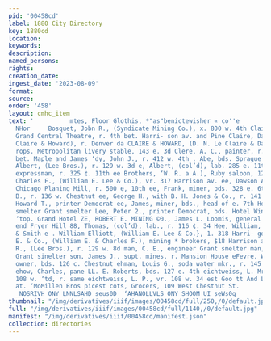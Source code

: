 ```yaml
---
pid: '00458cd'
label: 1880 City Directory
key: 1880cd
location: 
keywords: 
description: 
named_persons: 
rights: 
creation_date: 
ingest_date: '2023-08-09'
format: 
source: 
order: '458'
layout: cmhc_item
text: '          mtes, Floor Glothis, *"as"benictewisher « co''e        LeB 227 LEI           i  “AHONINGTT
  NHor     Bosquet, Jobn R., (Syndicate Mining Co.), x. 800 w. 4th Clair, James, actor
  Grand Central Theatre, r. 4th bet. Harri- son av. and Pine Claire, David N., (Le
  Claire & Howard), r. Denver da CLAIRE & HOWARD, (D. N. Le Claire & David Howard),
  rops. Metropolitan livery stable, 143 e. 3d Clere, A. C., painter, r. 5. s. 4th
  bet. Maple and James ‘dy, John J., r. 412 w. 4th . Abe, bds. Sprague Hotel Lee,
  Albert, (Lee Bros.), r. 129 w. 3d e, Albert, (col’d), lab. 285 e. 11th ec, A. S.,
  expressman, r. 325 ¢. 11th ee Brothers, ‘W. R. a A.), Ruby saloon, 128 w. 2d ee,
  Charles F., (William E. Lee & Co.), vr. 317 Harrison av. ee, Dawson A, carpenter
  Chicago Planing Mill, r. 500 e, 10th ee, Frank, miner, bds. 328 e. 6th ee, George
  B., r. 136 w. Chestnut ee, George H., with B. H. Jones & Co., r. 141 w. 2d flee,
  Howard T., printer Democrat ee, James, miner, bds., head of e. 7th Hee, Morgan,
  smelter Grant smelter Lee, Peter 2., printer Democrat, bds. Hotel Windsor , Robert,
  ‘top. Grand Hotel ZE, ROBERT E. MINING ©0., James L. Loomis, general manager, e.
  end Fryer Hill 88, Thomas, (col’d), lab., r. 116 ¢. 34 Hee, William, lab, Watson
  & Smith e . William Elliott, (William E. Lee & Co.}, 1. 318 Harri- gon ay. ee, William
  E. & Co., (William E. & Charles F.), mining * brokers, $18 Harrison av. , William
  R., (Lee Bros.), r. 129 w. 8d man, C. E., engineer Grant smelter man, W, W., feeder
  Grant sinelter son, James J., supt. mines, r. Mansion House eFevre, William, mine
  owner, bds. 126 c. Chestnut ehman, Louis G., soda water mkr., r. 145 ¢. Chestnut
  ehow, Charles, pane LL. E. Roberts, bds. 127 e. 4th eichtweiss, L. Mrs., hair goods,
  108 w. ‘td, r. same eichtweiss, L. P., vr. 108 w. 34 est Goo tt And LOWEST PRICES
  at. ‘MoMillen Bros picest cots, Grocers, 109 West Chestnut St.                                                                       "BAY
  _NOSRIVH ONY LNNLSAHD seus0D  ‘AHANOLLVLS ONY SHOOM UI seWs0q             '
thumbnail: "/img/derivatives/iiif/images/00458cd/full/250,/0/default.jpg"
full: "/img/derivatives/iiif/images/00458cd/full/1140,/0/default.jpg"
manifest: "/img/derivatives/iiif/00458cd/manifest.json"
collection: directories
---
```

